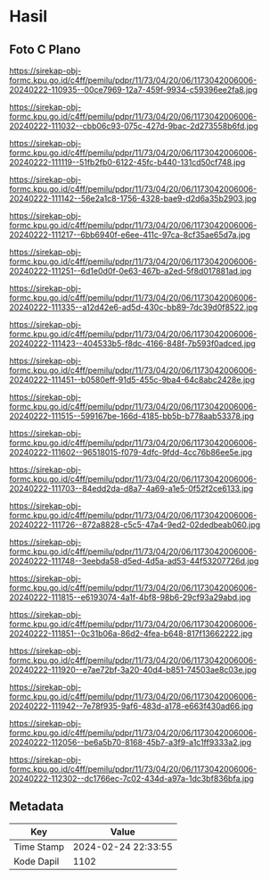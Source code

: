# Hasil

## Foto C Plano

https://sirekap-obj-formc.kpu.go.id/c4ff/pemilu/pdpr/11/73/04/20/06/1173042006006-20240222-110935--00ce7969-12a7-459f-9934-c59396ee2fa8.jpg

https://sirekap-obj-formc.kpu.go.id/c4ff/pemilu/pdpr/11/73/04/20/06/1173042006006-20240222-111032--cbb06c93-075c-427d-9bac-2d273558b6fd.jpg

https://sirekap-obj-formc.kpu.go.id/c4ff/pemilu/pdpr/11/73/04/20/06/1173042006006-20240222-111119--51fb2fb0-6122-45fc-b440-131cd50cf748.jpg

https://sirekap-obj-formc.kpu.go.id/c4ff/pemilu/pdpr/11/73/04/20/06/1173042006006-20240222-111142--56e2a1c8-1756-4328-bae9-d2d6a35b2903.jpg

https://sirekap-obj-formc.kpu.go.id/c4ff/pemilu/pdpr/11/73/04/20/06/1173042006006-20240222-111217--6bb6940f-e6ee-411c-97ca-8cf35ae65d7a.jpg

https://sirekap-obj-formc.kpu.go.id/c4ff/pemilu/pdpr/11/73/04/20/06/1173042006006-20240222-111251--6d1e0d0f-0e63-467b-a2ed-5f8d017881ad.jpg

https://sirekap-obj-formc.kpu.go.id/c4ff/pemilu/pdpr/11/73/04/20/06/1173042006006-20240222-111335--a12d42e6-ad5d-430c-bb89-7dc39d0f8522.jpg

https://sirekap-obj-formc.kpu.go.id/c4ff/pemilu/pdpr/11/73/04/20/06/1173042006006-20240222-111423--404533b5-f8dc-4166-848f-7b593f0adced.jpg

https://sirekap-obj-formc.kpu.go.id/c4ff/pemilu/pdpr/11/73/04/20/06/1173042006006-20240222-111451--b0580eff-91d5-455c-9ba4-64c8abc2428e.jpg

https://sirekap-obj-formc.kpu.go.id/c4ff/pemilu/pdpr/11/73/04/20/06/1173042006006-20240222-111515--599167be-166d-4185-bb5b-b778aab53378.jpg

https://sirekap-obj-formc.kpu.go.id/c4ff/pemilu/pdpr/11/73/04/20/06/1173042006006-20240222-111602--96518015-f079-4dfc-9fdd-4cc76b86ee5e.jpg

https://sirekap-obj-formc.kpu.go.id/c4ff/pemilu/pdpr/11/73/04/20/06/1173042006006-20240222-111703--84edd2da-d8a7-4a69-a1e5-0f52f2ce6133.jpg

https://sirekap-obj-formc.kpu.go.id/c4ff/pemilu/pdpr/11/73/04/20/06/1173042006006-20240222-111726--872a8828-c5c5-47a4-9ed2-02dedbeab060.jpg

https://sirekap-obj-formc.kpu.go.id/c4ff/pemilu/pdpr/11/73/04/20/06/1173042006006-20240222-111748--3eebda58-d5ed-4d5a-ad53-44f53207726d.jpg

https://sirekap-obj-formc.kpu.go.id/c4ff/pemilu/pdpr/11/73/04/20/06/1173042006006-20240222-111815--e6193074-4a1f-4bf8-98b6-29cf93a29abd.jpg

https://sirekap-obj-formc.kpu.go.id/c4ff/pemilu/pdpr/11/73/04/20/06/1173042006006-20240222-111851--0c31b06a-86d2-4fea-b648-817f13662222.jpg

https://sirekap-obj-formc.kpu.go.id/c4ff/pemilu/pdpr/11/73/04/20/06/1173042006006-20240222-111920--e7ae72bf-3a20-40d4-b851-74503ae8c03e.jpg

https://sirekap-obj-formc.kpu.go.id/c4ff/pemilu/pdpr/11/73/04/20/06/1173042006006-20240222-111942--7e78f935-9af6-483d-a178-e663f430ad66.jpg

https://sirekap-obj-formc.kpu.go.id/c4ff/pemilu/pdpr/11/73/04/20/06/1173042006006-20240222-112056--be6a5b70-8168-45b7-a3f9-a1c1ff9333a2.jpg

https://sirekap-obj-formc.kpu.go.id/c4ff/pemilu/pdpr/11/73/04/20/06/1173042006006-20240222-112302--dc1766ec-7c02-434d-a97a-1dc3bf836bfa.jpg


## Metadata

| Key        | Value               |
| ---------- | ------------------- |
| Time Stamp | 2024-02-24 22:33:55 |
| Kode Dapil | 1102                |




